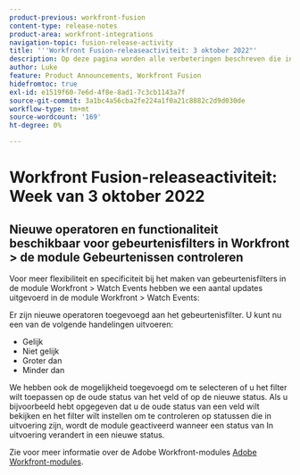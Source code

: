 ```yaml
---
product-previous: workfront-fusion
content-type: release-notes
product-area: workfront-integrations
navigation-topic: fusion-release-activity
title: '''Workfront Fusion-releaseactiviteit: 3 oktober 2022"'
description: Op deze pagina worden alle verbeteringen beschreven die in Adobe Workfront Fusion in de week van 3 oktober 2022 zijn aangebracht.
author: Luke
feature: Product Announcements, Workfront Fusion
hidefromtoc: true
exl-id: e1519f60-7e6d-4f8e-8ad1-7c3cb1143a7f
source-git-commit: 3a1bc4a56cba2fe224a1f0a21c8882c2d9d030de
workflow-type: tm+mt
source-wordcount: '169'
ht-degree: 0%

---
```


# Workfront Fusion-releaseactiviteit: Week van 3 oktober 2022

## Nieuwe operatoren en functionaliteit beschikbaar voor gebeurtenisfilters in Workfront > de module Gebeurtenissen controleren

Voor meer flexibiliteit en specificiteit bij het maken van gebeurtenisfilters in de module Workfront > Watch Events hebben we een aantal updates uitgevoerd in de module Workfront > Watch Events:

Er zijn nieuwe operatoren toegevoegd aan het gebeurtenisfilter. U kunt nu een van de volgende handelingen uitvoeren:

* Gelijk
* Niet gelijk
* Groter dan
* Minder dan

We hebben ook de mogelijkheid toegevoegd om te selecteren of u het filter wilt toepassen op de oude status van het veld of op de nieuwe status. Als u bijvoorbeeld hebt opgegeven dat u de oude status van een veld wilt bekijken en het filter wilt instellen om te controleren op statussen die in uitvoering zijn, wordt de module geactiveerd wanneer een status van In uitvoering verandert in een nieuwe status.

Zie voor meer informatie over de Adobe Workfront-modules [Adobe Workfront-modules](/help/quicksilver/workfront-fusion/apps-and-their-modules/workfront-modules.md).
